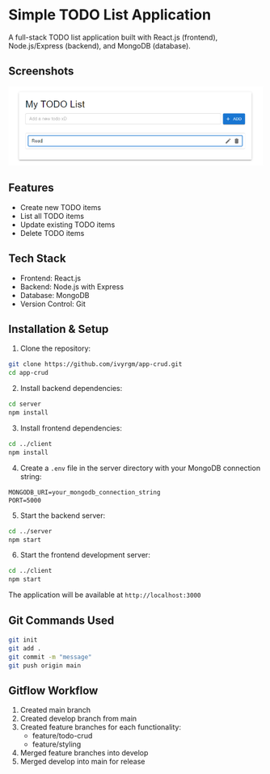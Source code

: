 # Simple TODO List Application

A full-stack TODO list application built with React.js (frontend), Node.js/Express (backend), and MongoDB (database).

## Screenshots

![alt text](image.png)

## Features

- Create new TODO items
- List all TODO items
- Update existing TODO items
- Delete TODO items

## Tech Stack

- Frontend: React.js
- Backend: Node.js with Express
- Database: MongoDB
- Version Control: Git


## Installation & Setup

1. Clone the repository:
```bash
git clone https://github.com/ivyrgm/app-crud.git
cd app-crud
```

2. Install backend dependencies:
```bash
cd server
npm install
```

3. Install frontend dependencies:
```bash
cd ../client
npm install
```

4. Create a `.env` file in the server directory with your MongoDB connection string:
```
MONGODB_URI=your_mongodb_connection_string
PORT=5000
```

5. Start the backend server:
```bash
cd ../server
npm start
```

6. Start the frontend development server:
```bash
cd ../client
npm start
```

The application will be available at `http://localhost:3000`

## Git Commands Used

```bash
git init
git add .
git commit -m "message"
git push origin main
```

## Gitflow Workflow

1. Created main branch
2. Created develop branch from main
3. Created feature branches for each functionality:
   - feature/todo-crud
   - feature/styling
4. Merged feature branches into develop
5. Merged develop into main for release